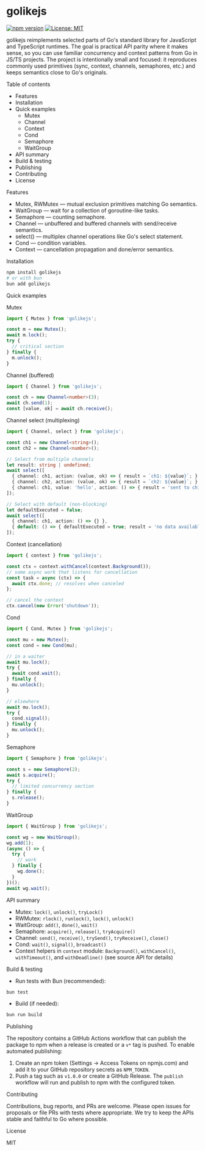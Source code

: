 
# golikejs

[![npm version](https://badge.fury.io/js/golikejs.svg)](https://badge.fury.io/js/golikejs) [![License: MIT](https://img.shields.io/badge/License-MIT-yellow.svg)](https://opensource.org/licenses/MIT)

golikejs reimplements selected parts of Go's standard library for JavaScript and TypeScript runtimes. The goal is practical API parity where it makes sense, so you can use familiar concurrency and context patterns from Go in JS/TS projects. The project is intentionally small and focused: it reproduces commonly used primitives (sync, context, channels, semaphores, etc.) and keeps semantics close to Go's originals.

Table of contents

- Features
- Installation
- Quick examples
  - Mutex
  - Channel
  - Context
  - Cond
  - Semaphore
  - WaitGroup
- API summary
- Build & testing
- Publishing
- Contributing
- License

Features

- Mutex, RWMutex — mutual exclusion primitives matching Go semantics.
- WaitGroup — wait for a collection of goroutine-like tasks.
- Semaphore — counting semaphore.
- Channel<T> — unbuffered and buffered channels with send/receive semantics.
- select() — multiplex channel operations like Go's select statement.
- Cond — condition variables.
- Context — cancellation propagation and done/error semantics.

Installation

```bash
npm install golikejs
# or with bun
bun add golikejs
```

Quick examples

Mutex

```ts
import { Mutex } from 'golikejs';

const m = new Mutex();
await m.lock();
try {
  // critical section
} finally {
  m.unlock();
}
```

Channel (buffered)

```ts
import { Channel } from 'golikejs';

const ch = new Channel<number>(3);
await ch.send(1);
const [value, ok] = await ch.receive();
```

Channel select (multiplexing)

```ts
import { Channel, select } from 'golikejs';

const ch1 = new Channel<string>();
const ch2 = new Channel<number>();

// Select from multiple channels
let result: string | undefined;
await select([
  { channel: ch1, action: (value, ok) => { result = `ch1: ${value}`; } },
  { channel: ch2, action: (value, ok) => { result = `ch2: ${value}`; } },
  { channel: ch1, value: 'hello', action: () => { result = 'sent to ch1'; } }
]);

// Select with default (non-blocking)
let defaultExecuted = false;
await select([
  { channel: ch1, action: () => {} },
  { default: () => { defaultExecuted = true; result = 'no data available'; } }
]);
```

Context (cancellation)

```ts
import { context } from 'golikejs';

const ctx = context.withCancel(context.Background());
// some async work that listens for cancellation
const task = async (ctx) => {
  await ctx.done; // resolves when canceled
};

// cancel the context
ctx.cancel(new Error('shutdown'));
```

Cond

```ts
import { Cond, Mutex } from 'golikejs';

const mu = new Mutex();
const cond = new Cond(mu);

// in a waiter
await mu.lock();
try {
  await cond.wait();
} finally {
  mu.unlock();
}

// elsewhere
await mu.lock();
try {
  cond.signal();
} finally {
  mu.unlock();
}
```

Semaphore

```ts
import { Semaphore } from 'golikejs';

const s = new Semaphore(2);
await s.acquire();
try {
  // limited concurrency section
} finally {
  s.release();
}
```

WaitGroup

```ts
import { WaitGroup } from 'golikejs';

const wg = new WaitGroup();
wg.add(1);
(async () => {
  try {
    // work
  } finally {
    wg.done();
  }
})();
await wg.wait();
```

API summary

- Mutex: `lock()`, `unlock()`, `tryLock()`
- RWMutex: `rlock()`, `runlock()`, `lock()`, `unlock()`
- WaitGroup: `add()`, `done()`, `wait()`
- Semaphore: `acquire()`, `release()`, `tryAcquire()`
- Channel<T>: `send()`, `receive()`, `trySend()`, `tryReceive()`, `close()`
- Cond: `wait()`, `signal()`, `broadcast()`
- Context helpers in `context` module: `Background()`, `withCancel()`, `withTimeout()`, and `withDeadline()` (see source API for details)

Build & testing

- Run tests with Bun (recommended):

```bash
bun test
```

- Build (if needed):

```bash
bun run build
```

Publishing

The repository contains a GitHub Actions workflow that can publish the package to npm when a release is created or a `v*` tag is pushed. To enable automated publishing:

1. Create an npm token (Settings → Access Tokens on npmjs.com) and add it to your GitHub repository secrets as `NPM_TOKEN`.
2. Push a tag such as `v1.0.0` or create a GitHub Release. The `publish` workflow will run and publish to npm with the configured token.

Contributing

Contributions, bug reports, and PRs are welcome. Please open issues for proposals or file PRs with tests where appropriate. We try to keep the APIs stable and faithful to Go where possible.

License

MIT
